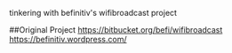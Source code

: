 tinkering with befinitiv's wifibroadcast project

##Original Project
https://bitbucket.org/befi/wifibroadcast
https://befinitiv.wordpress.com/



